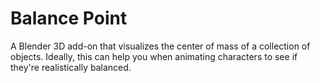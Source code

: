 # Balance Point

A Blender 3D add-on that visualizes the center of mass of a collection of 
objects. Ideally, this can help you when animating characters to see if they're
realistically balanced.